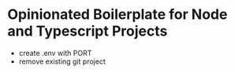# Opinionated Boilerplate for Node and Typescript Projects

 - create .env with PORT
 - remove existing git project

